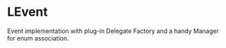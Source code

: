# LEvent
Event implementation with plug-in Delegate Factory and a handy Manager for enum association.
